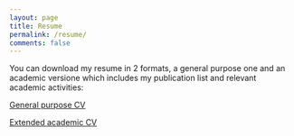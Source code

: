 ```yaml
---
layout: page
title: Resume
permalink: /resume/
comments: false
---
```


You can download my resume in 2 formats, a general purpose one and an academic versione which includes my publication list and relevant academic activities:

[General purpose CV]( https://www.dropbox.com/s/256c9j0e5vf9d62/cv.pdf?dl=0)

[Extended academic CV](https://www.dropbox.com/s/24in2tqn1mriv1a/cv-complete.pdf?dl=0)   


